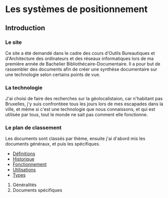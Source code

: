 # Les systèmes de positionnement
## Introduction
### Le site
Ce site a été demandé dans le cadre des cours d'Outils Bureautiques et d'Architecture des ordinateurs et 
des réseaux informatiques lors de ma première année de Bachelier Bibliothécaire-Documentaire. Il a pour but de rassembler des documents afin de créer une synthèse documentaire sur une technologie selon certains points de vue.

### La technologie
J'ai choisi de faire des recherches sur la géolocalistaion, car n'habitant pas Bruxelles, 
j'y suis confrontéee tous les jours lors de mes escapades dans la ville, et même si c'est une technologie que nous connaissons, 
et qui est utilisée par tous, tout le monde ne sait pas comment elle fonctionne. 

### Le plan de classement
Les documents sont classés par thème, ensuite j'ai d'abord mis les documents généraux, et puis les spécifiques. 

- [Définitions](Définitions.md)
- [Historique](Historique.md) 
- [Fonctionnement](Fonctionnement.md)
- [Utilisations](Utilisations.md) 
- [Types](Types.md) 
1) Généralités 
2) Documents spécifiques 
